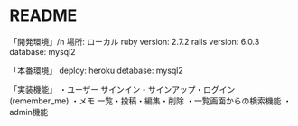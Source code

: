 # README

「開発環境」/n
場所: ローカル
ruby version: 2.7.2
rails version: 6.0.3
database: mysql2

「本番環境」
deploy: heroku
detabase: mysql2

「実装機能」
・ユーザー サインイン・サインアップ・ログイン(remember_me)
・メモ 一覧・投稿・編集・削除
・一覧画面からの検索機能
・admin機能
